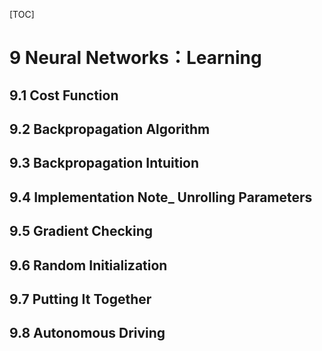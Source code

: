 [TOC]

# 9 Neural Networks：Learning

## 9.1 Cost Function

## 9.2 Backpropagation Algorithm

## 9.3 Backpropagation Intuition

## 9.4 Implementation Note_ Unrolling Parameters

## 9.5 Gradient Checking

## 9.6 Random Initialization

## 9.7 Putting It Together

## 9.8 Autonomous Driving